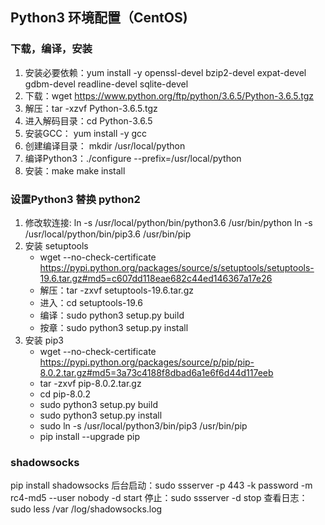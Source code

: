 ## Python3 环境配置（CentOS)
### 下载，编译，安装
1. 安装必要依赖：yum install -y openssl-devel bzip2-devel expat-devel gdbm-devel readline-devel sqlite-devel
2. 下载：wget https://www.python.org/ftp/python/3.6.5/Python-3.6.5.tgz
3. 解压：tar -xzvf Python-3.6.5.tgz
4. 进入解码目录：cd Python-3.6.5
5. 安装GCC： yum install -y gcc
6. 创建编译目录： mkdir /usr/local/python
7. 编译Python3：./configure --prefix=/usr/local/python
8. 安装：make
        make install

### 设置Python3 替换 python2
1. 修改软连接: ln -s /usr/local/python/bin/python3.6 /usr/bin/python
                ln -s /usr/local/python/bin/pip3.6 /usr/bin/pip
2. 安装 setuptools
    * wget --no-check-certificate https://pypi.python.org/packages/source/s/setuptools/setuptools-19.6.tar.gz#md5=c607dd118eae682c44ed146367a17e26 
    * 解压：tar -zxvf setuptools-19.6.tar.gz 
    * 进入：cd setuptools-19.6
    * 编译：sudo python3 setup.py build 
    * 按章：sudo python3 setup.py install
3. 安装 pip3
    * wget --no-check-certificate https://pypi.python.org/packages/source/p/pip/pip-8.0.2.tar.gz#md5=3a73c4188f8dbad6a1e6f6d44d117eeb 
    * tar -zxvf pip-8.0.2.tar.gz 
    * cd pip-8.0.2 
    * sudo python3 setup.py build 
    * sudo python3 setup.py install
    * sudo ln -s /usr/local/python3/bin/pip3 /usr/bin/pip
    * pip install --upgrade pip


### shadowsocks
pip install shadowsocks
后台启动：sudo ssserver -p 443 -k password -m rc4-md5 --user nobody -d start
停止：sudo ssserver -d stop
查看日志：sudo less /var /log/shadowsocks.log

    